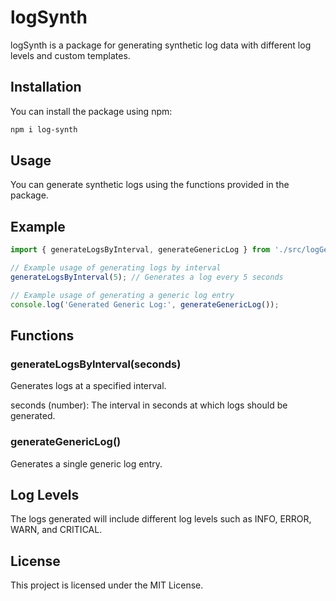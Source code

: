 # logSynth

logSynth is a package for generating synthetic log data with different log levels and custom templates.

## Installation

You can install the package using npm:

```sh
npm i log-synth
```

## Usage

You can generate synthetic logs using the functions provided in the package.

## Example

```javascript
import { generateLogsByInterval, generateGenericLog } from './src/logGenerator.mjs';

// Example usage of generating logs by interval
generateLogsByInterval(5); // Generates a log every 5 seconds

// Example usage of generating a generic log entry
console.log('Generated Generic Log:', generateGenericLog());
```

## Functions

### generateLogsByInterval(seconds)

Generates logs at a specified interval.

seconds (number): The interval in seconds at which logs should be generated.

### generateGenericLog()

Generates a single generic log entry.

## Log Levels

The logs generated will include different log levels such as INFO, ERROR, WARN, and CRITICAL.

## License

This project is licensed under the MIT License.